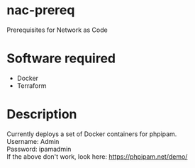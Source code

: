# nac-prereq
Prerequisites for Network as Code  

# Software required
- Docker
- Terraform

# Description
Currently deploys a set of Docker containers for phpipam.  
Username: Admin  
Password: ipamadmin  
If the above don't work, look here: https://phpipam.net/demo/